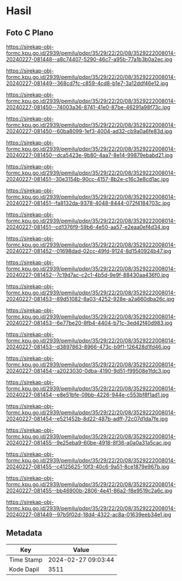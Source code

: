 # Hasil

## Foto C Plano

https://sirekap-obj-formc.kpu.go.id/2939/pemilu/pdpr/35/29/22/20/08/3529222008014-20240227-081448--a8c74407-5290-46c7-a95b-77a1b3b0a2ec.jpg

https://sirekap-obj-formc.kpu.go.id/2939/pemilu/pdpr/35/29/22/20/08/3529222008014-20240227-081449--368cd7fc-c859-4cd8-b1e7-3a12ddf46e12.jpg

https://sirekap-obj-formc.kpu.go.id/2939/pemilu/pdpr/35/29/22/20/08/3529222008014-20240227-081450--74003a36-8741-41e0-87be-46291a98f73c.jpg

https://sirekap-obj-formc.kpu.go.id/2939/pemilu/pdpr/35/29/22/20/08/3529222008014-20240227-081450--60ba8099-1ef3-4004-ad32-cb9a0a6fe83d.jpg

https://sirekap-obj-formc.kpu.go.id/2939/pemilu/pdpr/35/29/22/20/08/3529222008014-20240227-081450--dca5423e-9b80-4aa7-8e14-99879ebabd21.jpg

https://sirekap-obj-formc.kpu.go.id/2939/pemilu/pdpr/35/29/22/20/08/3529222008014-20240227-081451--30e3154b-90cc-4157-8b2e-c16c3e8cd1ac.jpg

https://sirekap-obj-formc.kpu.go.id/2939/pemilu/pdpr/35/29/22/20/08/3529222008014-20240227-081451--fa8132da-9378-4048-8444-072f4184703c.jpg

https://sirekap-obj-formc.kpu.go.id/2939/pemilu/pdpr/35/29/22/20/08/3529222008014-20240227-081451--cd1376f9-59b6-4e50-aa57-e2eaa0ef4d34.jpg

https://sirekap-obj-formc.kpu.go.id/2939/pemilu/pdpr/35/29/22/20/08/3529222008014-20240227-081452--01698dad-02cc-49fd-9124-8d1540924b47.jpg

https://sirekap-obj-formc.kpu.go.id/2939/pemilu/pdpr/35/29/22/20/08/3529222008014-20240227-081452--7c19d7ac-c2c1-4b5d-9e9f-88430aa436f0.jpg

https://sirekap-obj-formc.kpu.go.id/2939/pemilu/pdpr/35/29/22/20/08/3529222008014-20240227-081453--89d51082-8a03-4252-928e-a2a660dba26c.jpg

https://sirekap-obj-formc.kpu.go.id/2939/pemilu/pdpr/35/29/22/20/08/3529222008014-20240227-081453--6e77be20-8fb4-4404-b71c-3ed42f40d983.jpg

https://sirekap-obj-formc.kpu.go.id/2939/pemilu/pdpr/35/29/22/20/08/3529222008014-20240227-081453--d3897863-8966-473c-b9f1-126428d1fd46.jpg

https://sirekap-obj-formc.kpu.go.id/2939/pemilu/pdpr/35/29/22/20/08/3529222008014-20240227-081454--a2023030-0dba-4190-9d51-f99508e1fdc3.jpg

https://sirekap-obj-formc.kpu.go.id/2939/pemilu/pdpr/35/29/22/20/08/3529222008014-20240227-081454--e8e51bfe-09bb-4226-944e-c553bf8f1ad1.jpg

https://sirekap-obj-formc.kpu.go.id/2939/pemilu/pdpr/35/29/22/20/08/3529222008014-20240227-081454--e521452b-8d22-487b-adff-72c07d1da7fe.jpg

https://sirekap-obj-formc.kpu.go.id/2939/pemilu/pdpr/35/29/22/20/08/3529222008014-20240227-081455--9e25eba9-60be-4918-8f36-a0a0a31a5cac.jpg

https://sirekap-obj-formc.kpu.go.id/2939/pemilu/pdpr/35/29/22/20/08/3529222008014-20240227-081455--c4125625-10f3-40c6-9a51-8ce1879e967b.jpg

https://sirekap-obj-formc.kpu.go.id/2939/pemilu/pdpr/35/29/22/20/08/3529222008014-20240227-081455--bb46900b-2806-4e41-86a2-f8e9519c2a6c.jpg

https://sirekap-obj-formc.kpu.go.id/2939/pemilu/pdpr/35/29/22/20/08/3529222008014-20240227-081449--97b5f02d-18d4-4322-ac8a-01639eeb34e1.jpg


## Metadata

| Key        | Value               |
| ---------- | ------------------- |
| Time Stamp | 2024-02-27 09:03:44 |
| Kode Dapil | 3511                |



